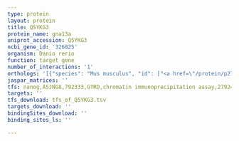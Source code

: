 ```yaml
---
type: protein
layout: protein
title: Q5YKG3
protein_name: gna13a
uniprot_accession: Q5YKG3
ncbi_gene_id: '326825'
organism: Danio rerio
function: target gene
number_of_interactions: '1'
orthologs: '[{"species": "Mus musculus", "id": ["<a href=\"/protein/p27601\">P27601</a>"]}, {"species": "Rattus norvegicus", "id": ["<a href=\"/protein/q6q7y5\">Q6Q7Y5</a>"]}, {"species": "Drosophila melanogaster", "id": ["<a href=\"/protein/p25157\">P25157</a>"]}, {"species": "Caenorhabditis elegans", "id": ["<a href=\"/protein/q19572\">Q19572</a>"]}]'
jaspar_matrices: ''
tfs: nanog,A5JNG8,792333,GTRD,chromatin immunoprecipitation assay,27924024%5Buid%5D,No
targets: ''
tfs_download: tfs_of_Q5YKG3.tsv
targets_download: ''
bindingSites_download: ''
binding_sites_ls: ''

---
```

